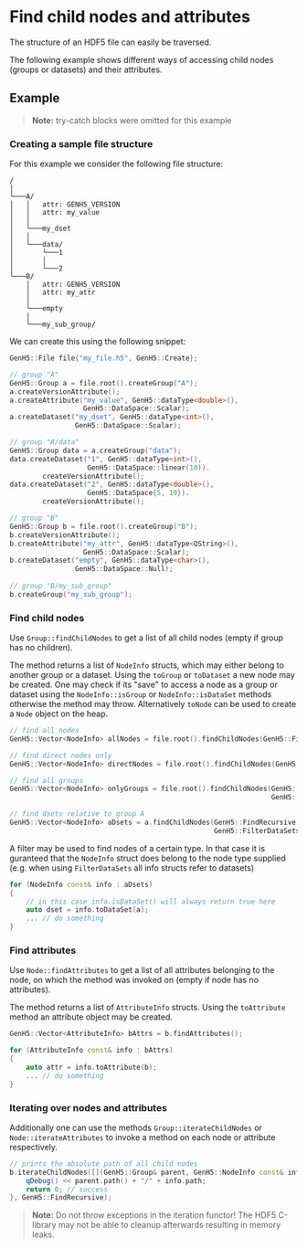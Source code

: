 # Find child nodes and attributes

The structure of an HDF5 file can easily be traversed. 

The following example shows different ways of accessing child nodes (groups or datasets) and their attributes.

## Example

> **Note:** try-catch blocks were omitted for this example

### Creating a sample file structure

For this example we consider the following file structure:

```
/
│
└───A/
│   │   attr: GENH5_VERSION
│   │   attr: my_value
│   │
│   └───my_dset
│   │
│   └───data/
│       └───1
│       │
│       └───2
└───B/
    │   attr: GENH5_VERSION
    │   attr: my_attr
    │
    └───empty
    │
    └───my_sub_group/
``` 

We can create this using the following snippet:

```cpp
GenH5::File file{"my_file.h5", GenH5::Create};

// group "A"
GenH5::Group a = file.root().createGroup("A");
a.createVersionAttribute();
a.createAttribute("my_value", GenH5::dataType<double>(),
                  GenH5::DataSpace::Scalar);
a.createDataset("my_dset", GenH5::dataType<int>(),
                GenH5::DataSpace::Scalar);

// group "A/data"
GenH5::Group data = a.createGroup("data");
data.createDataset("1", GenH5::dataType<int>(),
                   GenH5::DataSpace::linear(10)).
        createVersionAttribute();
data.createDataset("2", GenH5::dataType<double>(),
                   GenH5::DataSpace{5, 10}).
        createVersionAttribute();

// group "B"
GenH5::Group b = file.root().createGroup("B");
b.createVersionAttribute();
b.createAttribute("my_attr", GenH5::dataType<QString>(),
                  GenH5::DataSpace::Scalar);
b.createDataset("empty", GenH5::dataType<char>(),
                GenH5::DataSpace::Null);
				
// group "B/my_sub_group"
b.createGroup("my_sub_group");
```

### Find child nodes

Use `Group::findChildNodes` to get a list of all child nodes (empty if group has no children).

The method returns a list of `NodeInfo` structs, which may either belong to another group or a dataset. 
Using the `toGroup` or `toDataset` a new node may be created. 
One may check if its "save" to access a node as a group or dataset using the `NodeInfo::isGroup` or `NodeInfo::isDataSet` methods otherwise the method may throw. 
Alternatively `toNode` can be used to create a `Node` object on the heap. 

```cpp
// find all nodes 
GenH5::Vector<NodeInfo> allNodes = file.root().findChildNodes(GenH5::FindRecursive);

// find direct nodes only
GenH5::Vector<NodeInfo> directNodes = file.root().findChildNodes(GenH5::FindDirectOnly);

// find all groups
GenH5::Vector<NodeInfo> onlyGroups = file.root().findChildNodes(GenH5::FindRecursive,
                                                                GenH5::FilterGroups);

// find dsets relative to group A
GenH5::Vector<NodeInfo> aDsets = a.findChildNodes(GenH5::FindRecursive,
                                                  GenH5::FilterDataSets);
```

A filter may be used to find nodes of a certain type. 
In that case it is guranteed that the `NodeInfo` struct does belong to the node type supplied (e.g. when using `FilterDataSets` all info structs refer to datasets)

```cpp
for (NodeInfo const& info : aDsets)
{
    // in this case info.isDataSet() will always return true here
    auto dset = info.toDataSet(a);
    ... // do something
}
```

### Find attributes

Use `Node::findAttributes` to get a list of all attributes belonging to the node, on which the method was invoked on (empty if node has no attributes).

The method returns a list of `AttributeInfo` structs. 
Using the `toAttribute` method an attribute object may be created.


```cpp
GenH5::Vector<AttributeInfo> bAttrs = b.findAttributes();

for (AttributeInfo const& info : bAttrs)
{
    auto attr = info.toAttribute(b);
    ... // do something
}
```

### Iterating over nodes and attributes

Additionally one can use the methods `Group::iterateChildNodes` or `Node::iterateAttributes` to invoke a method on each node or attribute respectively.

```cpp
// prints the absolute path of all child nodes
b.iterateChildNodes([](GenH5::Group& parent, GenH5::NodeInfo const& info) -> herr_t {
    qDebug() << parent.path() + "/" + info.path;
    return 0; // success
}, GenH5::FindRecursive);
```

> **Note:** Do not throw exceptions in the iteration functor! The HDF5 C-library may not be able to cleanup afterwards resulting in memory leaks.
